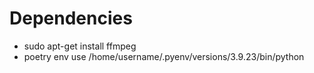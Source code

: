 # Dependencies
- sudo apt-get install ffmpeg
- poetry env use /home/username/.pyenv/versions/3.9.23/bin/python